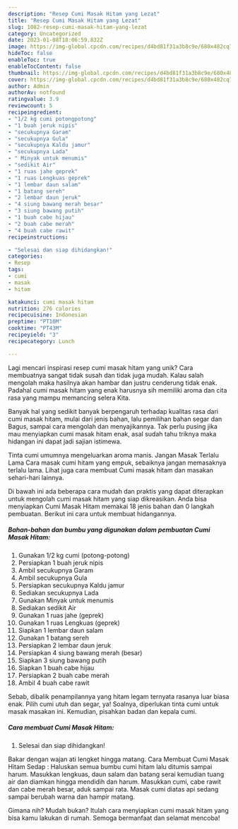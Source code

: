 ```yaml
---
description: "Resep Cumi Masak Hitam yang Lezat"
title: "Resep Cumi Masak Hitam yang Lezat"
slug: 1082-resep-cumi-masak-hitam-yang-lezat
category: Uncategorized
date: 2023-01-08T18:06:59.832Z
image: https://img-global.cpcdn.com/recipes/d4bd81f31a3b8c9e/680x482cq70/cumi-masak-hitam-foto-resep-utama.jpg
hideToc: false
enableToc: true
enableTocContent: false
thumbnail: https://img-global.cpcdn.com/recipes/d4bd81f31a3b8c9e/680x482cq70/cumi-masak-hitam-foto-resep-utama.jpg
cover: https://img-global.cpcdn.com/recipes/d4bd81f31a3b8c9e/680x482cq70/cumi-masak-hitam-foto-resep-utama.jpg
author: Admin
authorAv: notfound
ratingvalue: 3.9
reviewcount: 5
recipeingredient:
- "1/2 kg cumi potongpotong"
- "1 buah jeruk nipis"
- "secukupnya Garam"
- "secukupnya Gula"
- "secukupnya Kaldu jamur"
- "secukupnya Lada"
- " Minyak untuk menumis"
- "sedikit Air"
- "1 ruas jahe geprek"
- "1 ruas Lengkuas geprek"
- "1 lembar daun salam"
- "1 batang sereh"
- "2 lembar daun jeruk"
- "4 siung bawang merah besar"
- "3 siung bawang putih"
- "1 buah cabe hijau"
- "2 buah cabe merah"
- "4 buah cabe rawit"
recipeinstructions:

- "Selesai dan siap dihidangkan!"
categories:
- Resep
tags:
- cumi
- masak
- hitam

katakunci: cumi masak hitam 
nutrition: 276 calories
recipecuisine: Indonesian
preptime: "PT10M"
cooktime: "PT43M"
recipeyield: "3"
recipecategory: Lunch

---
```





Lagi mencari inspirasi resep cumi masak hitam yang unik? Cara membuatnya sangat tidak susah dan tidak juga mudah. Kalau salah mengolah maka hasilnya akan hambar dan justru cenderung tidak enak. Padahal cumi masak hitam yang enak harusnya sih memiliki aroma dan cita rasa yang mampu memancing selera Kita.





Banyak hal yang sedikit banyak berpengaruh terhadap kualitas rasa dari cumi masak hitam, mulai dari jenis bahan, lalu pemilihan bahan segar dan Bagus, sampai cara mengolah dan menyajikannya. Tak perlu pusing jika mau menyiapkan cumi masak hitam enak,      asal sudah tahu triknya maka hidangan ini dapat jadi sajian istimewa.














Tinta cumi umumnya mengeluarkan aroma manis. Jangan Masak Terlalu Lama Cara masak cumi hitam yang empuk, sebaiknya jangan memasaknya terlalu lama. Lihat juga cara membuat Cumi masak hitam dan masakan sehari-hari lainnya.






Di bawah ini ada beberapa cara mudah dan praktis yang dapat diterapkan untuk mengolah cumi masak hitam yang siap dikreasikan. Anda bisa menyiapkan Cumi Masak Hitam memakai 18 jenis bahan dan 0 langkah pembuatan. Berikut ini cara untuk membuat hidangannya.

<!--inarticleads1-->

##### Bahan-bahan dan bumbu yang digunakan dalam pembuatan Cumi Masak Hitam:

1. Gunakan 1/2 kg cumi (potong-potong)
1. Persiapkan 1 buah jeruk nipis
1. Ambil secukupnya Garam
1. Ambil secukupnya Gula
1. Persiapkan secukupnya Kaldu jamur
1. Sediakan secukupnya Lada
1. Gunakan  Minyak untuk menumis
1. Sediakan sedikit Air
1. Gunakan 1 ruas jahe (geprek)
1. Gunakan 1 ruas Lengkuas (geprek)
1. Siapkan 1 lembar daun salam
1. Gunakan 1 batang sereh
1. Persiapkan 2 lembar daun jeruk
1. Persiapkan 4 siung bawang merah (besar)
1. Siapkan 3 siung bawang putih
1. Siapkan 1 buah cabe hijau
1. Persiapkan 2 buah cabe merah
1. Ambil 4 buah cabe rawit


Sebab, dibalik penampilannya yang hitam legam ternyata rasanya luar biasa enak. Pilih cumi utuh dan segar, ya! Soalnya, diperlukan tinta cumi untuk masak masakan ini. Kemudian, pisahkan badan dan kepala cumi. 

<!--inarticleads2-->

##### Cara membuat Cumi Masak Hitam:


1. Selesai dan siap dihidangkan!

Bakar dengan wajan ati lengket hingga matang. Cara Membuat Cumi Masak Hitam Sedap : Haluskan semua bumbu cumi hitam lalu ditumis sampai harum. Masukkan lengkuas, daun salam dan batang serai kemudian tuang air dan diamkan hingga mendidih dan harum. Masukkan cumi, cabe rawit dan cabe merah besar, aduk sampai rata. Masak cumi diatas api sedang sampai berubah warna dan hampir matang. 

Gimana nih? Mudah bukan? Itulah cara menyiapkan cumi masak hitam yang bisa kamu lakukan di rumah. Semoga bermanfaat dan selamat mencoba!
